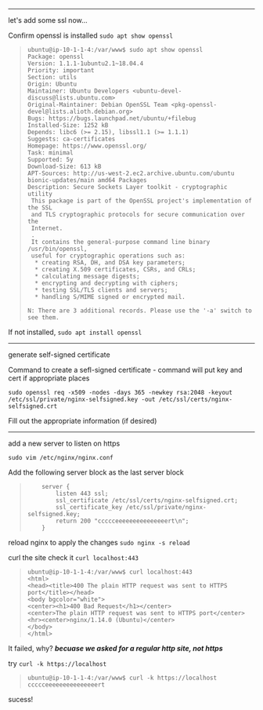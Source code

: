 

---

let's add some ssl now...

Confirm openssl is installed  `sudo apt show openssl`

>     ubuntu@ip-10-1-1-4:/var/www$ sudo apt show openssl
>     Package: openssl
>     Version: 1.1.1-1ubuntu2.1~18.04.4
>     Priority: important
>     Section: utils
>     Origin: Ubuntu
>     Maintainer: Ubuntu Developers <ubuntu-devel-discuss@lists.ubuntu.com>
>     Original-Maintainer: Debian OpenSSL Team <pkg-openssl-devel@lists.alioth.debian.org>
>     Bugs: https://bugs.launchpad.net/ubuntu/+filebug
>     Installed-Size: 1252 kB
>     Depends: libc6 (>= 2.15), libssl1.1 (>= 1.1.1)
>     Suggests: ca-certificates
>     Homepage: https://www.openssl.org/
>     Task: minimal
>     Supported: 5y
>     Download-Size: 613 kB
>     APT-Sources: http://us-west-2.ec2.archive.ubuntu.com/ubuntu bionic-updates/main amd64 Packages
>     Description: Secure Sockets Layer toolkit - cryptographic utility
>      This package is part of the OpenSSL project's implementation of the SSL
>      and TLS cryptographic protocols for secure communication over the
>      Internet.
>      .
>      It contains the general-purpose command line binary /usr/bin/openssl,
>      useful for cryptographic operations such as:
>       * creating RSA, DH, and DSA key parameters;
>       * creating X.509 certificates, CSRs, and CRLs;
>       * calculating message digests;
>       * encrypting and decrypting with ciphers;
>       * testing SSL/TLS clients and servers;
>       * handling S/MIME signed or encrypted mail.
>     
>     N: There are 3 additional records. Please use the '-a' switch to see them.

If not installed, `sudo apt install openssl`

---

generate self-signed certificate

Command to create a sefl-signed certificate - command will put key and cert if appropriate places
```
sudo openssl req -x509 -nodes -days 365 -newkey rsa:2048 -keyout /etc/ssl/private/nginx-selfsigned.key -out /etc/ssl/certs/nginx-selfsigned.crt
```
Fill out the appropriate information (if desired)

---

add a new server to listen on https

`sudo vim /etc/nginx/nginx.conf`

Add the following server block as the last server block

>         server {
>             listen 443 ssl;
>             ssl_certificate /etc/ssl/certs/nginx-selfsigned.crt;
>             ssl_certificate_key /etc/ssl/private/nginx-selfsigned.key;
>             return 200 "ccccceeeeeeeeeeeeeeert\n";
>         }

reload nginx to apply the changes `sudo nginx -s reload`

curl the site check it  `curl localhost:443`

>     ubuntu@ip-10-1-1-4:/var/www$ curl localhost:443
>     <html>
>     <head><title>400 The plain HTTP request was sent to HTTPS port</title></head>
>     <body bgcolor="white">
>     <center><h1>400 Bad Request</h1></center>
>     <center>The plain HTTP request was sent to HTTPS port</center>
>     <hr><center>nginx/1.14.0 (Ubuntu)</center>
>     </body>
>     </html>

It failed, why?   ***becuase we asked for a regular http site, not https***

try `curl -k https://localhost`

>     ubuntu@ip-10-1-1-4:/var/www$ curl -k https://localhost
>     ccccceeeeeeeeeeeeeeert

sucess!
